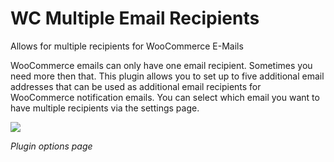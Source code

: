 # WC Multiple Email Recipients
Allows for multiple recipients for WooCommerce E-Mails

WooCommerce emails can only have one email recipient. Sometimes you need more then that. This plugin allows you to set up to five additional email addresses that can be used as additional email recipients for WooCommerce notification emails. You can select which email you want to have multiple recipients via the settings page.


![](http://conschneider.de/wp-content/uploads/2016/03/Screen-Shot-2016-03-16-at-21.58.57-768x900.png)

*Plugin options page*
